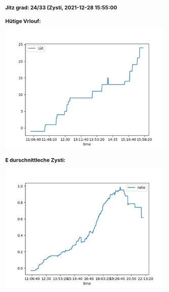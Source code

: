 ### Jitz grad: 24/33 (Zysti, 2021-12-28 15:55:00

### Hütige Vrlouf:
![Graph](Today.png)

### E durschnittleche Zysti:
![Graph](Zysti.png)